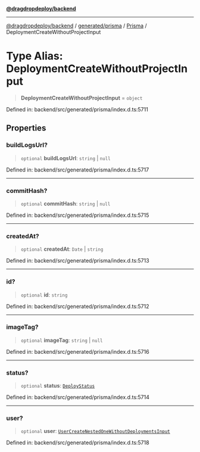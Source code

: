[**@dragdropdeploy/backend**](../../../../../README.md)

***

[@dragdropdeploy/backend](../../../../../README.md) / [generated/prisma](../../../README.md) / [Prisma](../README.md) / DeploymentCreateWithoutProjectInput

# Type Alias: DeploymentCreateWithoutProjectInput

> **DeploymentCreateWithoutProjectInput** = `object`

Defined in: backend/src/generated/prisma/index.d.ts:5711

## Properties

### buildLogsUrl?

> `optional` **buildLogsUrl**: `string` \| `null`

Defined in: backend/src/generated/prisma/index.d.ts:5717

***

### commitHash?

> `optional` **commitHash**: `string` \| `null`

Defined in: backend/src/generated/prisma/index.d.ts:5715

***

### createdAt?

> `optional` **createdAt**: `Date` \| `string`

Defined in: backend/src/generated/prisma/index.d.ts:5713

***

### id?

> `optional` **id**: `string`

Defined in: backend/src/generated/prisma/index.d.ts:5712

***

### imageTag?

> `optional` **imageTag**: `string` \| `null`

Defined in: backend/src/generated/prisma/index.d.ts:5716

***

### status?

> `optional` **status**: [`DeployStatus`](../../$Enums/type-aliases/DeployStatus.md)

Defined in: backend/src/generated/prisma/index.d.ts:5714

***

### user?

> `optional` **user**: [`UserCreateNestedOneWithoutDeploymentsInput`](UserCreateNestedOneWithoutDeploymentsInput.md)

Defined in: backend/src/generated/prisma/index.d.ts:5718
